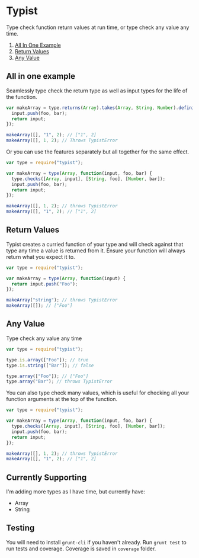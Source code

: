 # Typist

Type check function return values at run time, or type check any value any time.

1. [All In One Example](#all-in-one-example)
1. [Return Values](#return-values)
1. [Any Value](#any-value)

## All in one example

Seamlessly type check the return type as well as input types for the life of the function.

```js
var makeArray = type.returns(Array).takes(Array, String, Number).definition(function(input, foo, bar) {
  input.push(foo, bar);
  return input;
});

makeArray([], "1", 2); // ["1", 2]
makeArray([], 1, 2); // Throws TypistError
```

Or you can use the features separately but all together for the same effect.

```js
var type = require("typist");

var makeArray = type(Array, function(input, foo, bar) {
  type.checks([Array, input], [String, foo], [Number, bar]);
  input.push(foo, bar);
  return input;
});

makeArray([], 1, 2); // throws TypistError
makeArray([], "1", 2); // ["1", 2]
```

## Return Values

Typist creates a curried function of your type and will check against that type any time a value is returned from it. Ensure your function will always return what you expect it to.

```js
var type = require("typist");

var makeArray = type(Array, function(input) {
  return input.push("Foo");
});

makeArray("string"); // throws TypistError
makeArray([]); // ["Foo"]
```

## Any Value

Type check any value any time

```js
var type = require("typist");

type.is.array(["Foo"]); // true
type.is.string(["Bar"]); // false

type.array(["Foo"]); // ["Foo"]
type.array("Bar"); // throws TypistError
```

You can also type check many values, which is useful for checking all your function arguments at the top of the function.

```js
var type = require("typist");

var makeArray = type(Array, function(input, foo, bar) {
  type.checks([Array, input], [String, foo], [Number, bar]);
  input.push(foo, bar);
  return input;
});

makeArray([], 1, 2); // throws TypistError
makeArray([], "1", 2); // ["1", 2]
```


## Currently Supporting

I'm adding more types as I have time, but currently have:

- Array
- String

## Testing

You will need to install `grunt-cli` if you haven't already.
Run `grunt test` to run tests and coverage. Coverage is saved in `coverage` folder.

